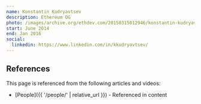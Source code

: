 ```yaml
---
name: Konstantin Kudryavtsev
description: Ethereum OG
photo: /images/archive.org/ethdev.com/20150315012946/konstantin-kudryavtsev.jpg
start: June 2014
end: Jan 2016
social:
  linkedin: https://www.linkedin.com/in/kkudryavtsev/
---
```



## References

This page is referenced from the following articles and videos:

- [People]({{ '/people/' | relative_url }}) - Referenced in content